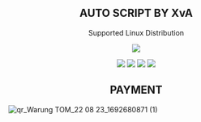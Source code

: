 <h2 align="center"> AUTO SCRIPT BY XvA </h2>
</p>
<p ◇━━━━━━━━━━━━━━◇
   ✨AUTO SCRIPT✨
      PRICELIST
◇━━━━━━━━━━━━━━◇
1 IP = 10K = 30 DAYS
2 IP = 20K = 30 DAYS
1 IP = 17K = 60 DAYS
2 IP = 25K = 60 DAYS
2 IP = 40K = LIFETIME
◇━━━━━━━━━━━━━━◇

<h2 align="center"> Supported Linux Distribution</h2>

<p align="center"><img src="https://d33wubrfki0l68.cloudfront.net/5911c43be3b1da526ed609e9c55783d9d0f6b066/9858b/assets/img/debian-ubuntu-hover.png"></p> 

<p align="center"><img src="https://img.shields.io/static/v1?style=for-the-badge&logo=debian&label=Debian%209&message=Stretch&color=purple"> <img src="https://img.shields.io/static/v1?style=for-the-badge&logo=debian&label=Debian%2010&message=Buster&color=purple">  <img src="https://img.shields.io/static/v1?style=for-the-badge&logo=ubuntu&label=Ubuntu%2018&message=Lts&color=red"> <img src="https://img.shields.io/static/v1?style=for-the-badge&logo=ubuntu&label=Ubuntu%2020&message=Lts&color=red">

</p>

<h2 align="center"> PAYMENT </h2>

![qr_Warung TOM_22 08 23_1692680871 (1)](https://github.com/LynzXvA/pinterest/assets/143097592/6cbb224f-cb47-4215-8c8d-67e91c411e78)
